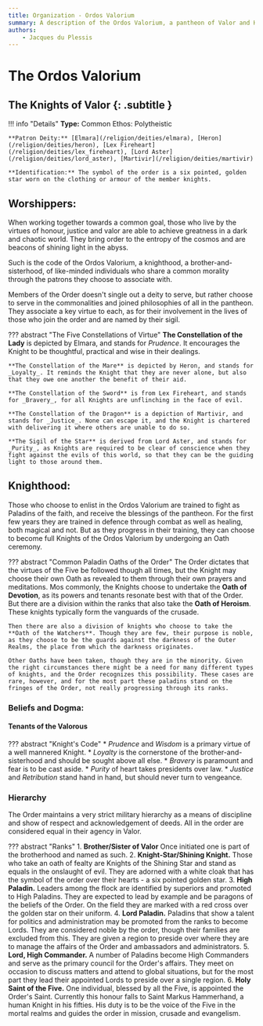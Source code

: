 ```yaml
---
title: Organization - Ordos Valorium
summary: A description of the Ordos Valorium, a pantheon of Valor and Honour and their Paladin servants.
authors:
    - Jacques du Plessis
---
```

# The Ordos Valorium
## The Knights of Valor {: .subtitle }

!!! info "Details"
    **Type:** Common Ethos: Polytheistic

    **Patron Deity:** [Elmara](/religion/deities/elmara), [Heron](/religion/deities/heron), [Lex Fireheart](/religion/deities/lex_fireheart), [Lord Aster](/religion/deities/lord_aster), [Martivir](/religion/deities/martivir)

    **Identification:** The symbol of the order is a six pointed, golden star worn on the clothing or armour of the member knights.

## Worshippers:
When working together towards a common goal, those who live by the virtues of honour, justice and valor are able to achieve greatness in a dark and chaotic world.  They bring order to the entropy of the cosmos and are beacons of shining light in the abyss.

Such is the code of the Ordos Valorium, a knighthood, a brother-and-sisterhood, of like-minded individuals who share a common morality through the patrons they choose to associate with.

Members of the Order doesn't single out a deity to serve, but rather choose to serve in the commonalities and joined philosophies of all in the pantheon.  They associate a key virtue to each, as for their involvement in the lives of those who join the order and are named by their sigil.

??? abstract "The Five Constellations of Virtue"
    **The Constellation of the Lady** is depicted by Elmara, and stands for _Prudence_. It encourages the Knight to be thoughtful, practical and wise in their dealings.
    
    **The Constellation of the Mare** is depicted by Heron, and stands for _Loyalty_. It reminds the Knight that they are never alone, but also that they owe one another the benefit of their aid.

    **The Constellation of the Sword** is from Lex Fireheart, and stands for _Bravery_, for all Knights are unflinching in the face of evil.

    **The Constellation of the Dragon** is a depiction of Martivir, and stands for _Justice_. None can escape it, and the Knight is chartered with delivering it where others are unable to do so.

    **The Sigil of the Star** is derived from Lord Aster, and stands for _Purity_, as Knights are required to be clear of conscience when they fight against the evils of this world, so that they can be the guiding light to those around them.

## Knighthood:
Those who choose to enlist in the Ordos Valorium are trained to fight as Paladins of the faith, and receive the blessings of the pantheon.  For the first few years they are trained in defence through combat as well as healing, both magical and not.  But as they progress in their training, they can choose to become full Knights of the Ordos Valorium by undergoing an Oath ceremony.

??? abstract "Common Paladin Oaths of the Order"
    The Order dictates that the virtues of the Five be followed though all times, but the Knight may choose their own Oath as revealed to them through their own prayers and meditations. Mos commonly, the Knights choose to undertake the **Oath of Devotion**, as its powers and tenants resonate best with that of the Order.  But there are a division within the ranks that also take the **Oath of Heroism**.  These knights typically form the vanguards of the crusade.

    Then there are also a division of knights who choose to take the **Oath of the Watchers**. Though they are few, their purpose is noble, as they choose to be the guards against the darkness of the Outer Realms, the place from which the darkness originates.

    Other Oaths have been taken, though they are in the minority. Given the right circumstances there might be a need for many different types of knights, and the Order recognizes this possibility. These cases are rare, however, and for the most part these paladins stand on the fringes of the Order, not really progressing through its ranks.

### Beliefs and Dogma: 

#### Tenants of the Valorous

??? abstract "Knight's Code"
    * _Prudence_ and _Wisdom_ is a primary virtue of a well mannered Knight.
    * _Loyalty_ is the cornerstone of the brother-and-sisterhood and should be sought above all else.
    * _Bravery_ is paramount and fear is to be cast aside.
    * _Purity_ of heart takes presidents over law.
    * _Justice_ and _Retribution_ stand hand in hand, but should never turn to vengeance.

### Hierarchy
The Order maintains a very strict military hierarchy as a means of discipline and show of respect and acknowledgement of deeds. All in the order are considered equal in their agency in Valor.

??? abstract "Ranks"
    1. **Brother/Sister of Valor** Once initiated one is part of the brotherhood and named as such.
    2. **Knight-Star/Shining Knight.** Those who take an oath of fealty are Knights of the Shining Star and stand as equals in the onslaught of evil. They are adorned with a white cloak that has the symbol of the order over their hearts - a six pointed golden star.
    3. **High Paladin.** Leaders among the flock are identified by superiors and promoted to High Paladins.  They are expected to lead by example and be paragons of the beliefs of the Order. On the field they are marked with a red cross over the golden star on their uniform.
    4. **Lord Paladin.** Paladins that show a talent for politics and administration may be promoted from the ranks to become Lords. They are considered noble by the order, though their families are excluded from this. They are given a region to preside over where they are to manage the affairs of the Order and ambassadors and administrators.
    5. **Lord, High Commander.** A number of Paladins become High Commanders and serve as the primary council for the Order's affairs. They meet on occasion to discuss matters and attend to global situations, but for the most part they lead their appointed Lords to preside over a single region.
    6. **Holy Saint of the Five.** One individual, blessed by all the Five, is appointed the Order's Saint. Currently this honour falls to Saint Markus Hammerhand, a human Knight in his fifties. His duty is to be the voice of the Five in the mortal realms and guides the order in mission, crusade and evangelism.